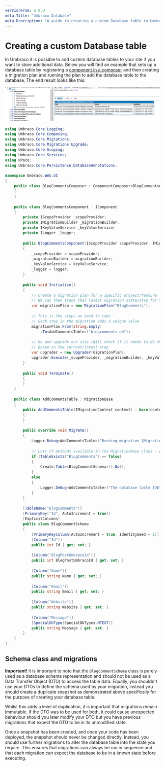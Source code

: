 ```yaml
---
versionFrom: 8.0.0
meta.Title: "Umbraco Database"
meta.Description: "A guide to creating a custom Database table in Umbraco"
---
```


# Creating a custom Database table

In Umbraco it is possible to add custom database tables to your site if you want to store additional data. Below you will find an example that sets up a database table by registering a [component in a composer](../../Implementation/Composing/index.md) and then creating a migration plan and running the plan to add the database table to the database. The end result looks like this:

![Database result of a migration](images/db-table.png)

```csharp
using Umbraco.Core.Logging;
using Umbraco.Core.Composing;
using Umbraco.Core.Migrations;
using Umbraco.Core.Migrations.Upgrade;
using Umbraco.Core.Scoping;
using Umbraco.Core.Services;
using NPoco;
using Umbraco.Core.Persistence.DatabaseAnnotations;

namespace Umbraco.Web.UI
{
    public class BlogCommentsComposer : ComponentComposer<BlogCommentsComponent>
    {
    }

    public class BlogCommentsComponent : IComponent
    {
        private IScopeProvider _scopeProvider;
        private IMigrationBuilder _migrationBuilder;
        private IKeyValueService _keyValueService;
        private ILogger _logger;

        public BlogCommentsComponent(IScopeProvider scopeProvider, IMigrationBuilder migrationBuilder, IKeyValueService keyValueService, ILogger logger)
        {
            _scopeProvider = scopeProvider;
            _migrationBuilder = migrationBuilder;
            _keyValueService = keyValueService;
            _logger = logger;
        }

        public void Initialize()
        {
            // Create a migration plan for a specific project/feature
            // We can then track that latest migration state/step for this project/feature
            var migrationPlan = new MigrationPlan("BlogComments");

            // This is the steps we need to take
            // Each step in the migration adds a unique value
            migrationPlan.From(string.Empty)
                .To<AddCommentsTable>("blogcomments-db");

            // Go and upgrade our site (Will check if it needs to do the work or not)
            // Based on the current/latest step
            var upgrader = new Upgrader(migrationPlan);
            upgrader.Execute(_scopeProvider, _migrationBuilder, _keyValueService, _logger);
        }

        public void Terminate()
        {
        }
    }

    public class AddCommentsTable : MigrationBase
    {
        public AddCommentsTable(IMigrationContext context) : base(context)
        {
        }

        public override void Migrate()
        {
            Logger.Debug<AddCommentsTable>("Running migration {MigrationStep}", "AddCommentsTable");

            // Lots of methods available in the MigrationBase class - discover with this.
            if (TableExists("BlogComments") == false)
            {
                Create.Table<BlogCommentSchema>().Do();
            }
            else
            {
                Logger.Debug<AddCommentsTable>("The database table {DbTable} already exists, skipping", "BlogComments");
            }
        }

        [TableName("BlogComments")]
        [PrimaryKey("Id", AutoIncrement = true)]
        [ExplicitColumns]
        public class BlogCommentSchema
        {
            [PrimaryKeyColumn(AutoIncrement = true, IdentitySeed = 1)]
            [Column("Id")]
            public int Id { get; set; }

            [Column("BlogPostUmbracoId")]
            public int BlogPostUmbracoId { get; set; }

            [Column("Name")]
            public string Name { get; set; }

            [Column("Email")]
            public string Email { get; set; }

            [Column("Website")]
            public string Website { get; set; }

            [Column("Message")]
            [SpecialDbType(SpecialDbTypes.NTEXT)]
            public string Message { get; set; }
        }
    }
}
```

## Schema class and migrations

**Important!** It is important to note that the `BlogCommentSchema` class is purely used as a database schema representation and should not be used as a Data Transfer Object (DTO) to access the table data. Equally, you shouldn't use your DTOs to define the schema used by your migration, instead you should create a duplicate snapshot as demonstrated above specifically for the purpose of creating your database table.

Whilst this adds a level of duplication, it is important that migrations remain immutable. If the DTO was to be used for both, it could cause unexpected behaviour should you later modify your DTO but you have previous migrations that expect the DTO to be in its unmodified state.

Once a snapshot has been created, and once your code has been deployed, the snapshot should never be changed directly. Instead, you should use further migrations to alter the database table into the state you require. This ensures that migrations can always be run in sequence and that each migration can expect the database to be in a known state before executing.
